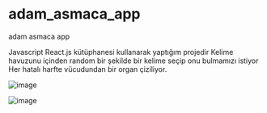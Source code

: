 # adam_asmaca_app
adam asmaca app

Javascript React.js kütüphanesi kullanarak yaptığım projedir
Kelime havuzunu içinden random bir şekilde bir kelime seçip onu bulmamızı istiyor
Her hatalı harfte vücudundan bir organ çiziliyor.


![image](https://user-images.githubusercontent.com/110103127/192505868-7bdcf0dd-ddfe-4459-b8df-75dd8c93f87d.png)

![image](https://user-images.githubusercontent.com/110103127/192505998-89108d6e-f235-4d60-a8ad-2dffad4f0b66.png)
